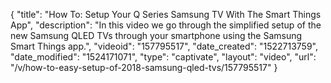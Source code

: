{
    "title": "How To: Setup Your Q Series Samsung TV With The Smart Things App",
    "description": "In this video we go through the simplified setup of the new Samsung QLED TVs through your smartphone using the Samsung Smart Things app.",
    "videoid": "157795517",
    "date_created": "1522713759",
    "date_modified": "1524171071",
    "type": "captivate",
    "layout": "video",
    "url": "\/v\/how-to-easy-setup-of-2018-samsung-qled-tvs\/157795517"
}